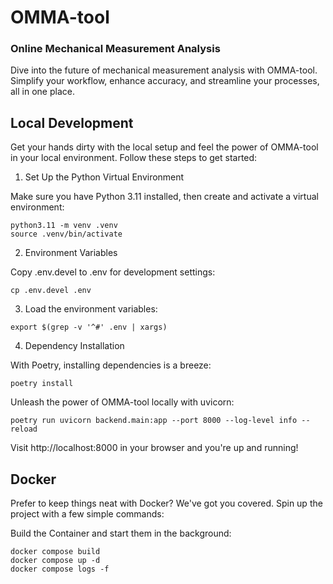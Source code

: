 # OMMA-tool

### Online Mechanical Measurement Analysis

Dive into the future of mechanical measurement analysis with OMMA-tool. Simplify your workflow, enhance accuracy, and streamline your processes, all in one place.

## Local Development

Get your hands dirty with the local setup and feel the power of OMMA-tool in your local environment. Follow these steps to get started:

1. Set Up the Python Virtual Environment

Make sure you have Python 3.11 installed, then create and activate a virtual environment:

```
python3.11 -m venv .venv
source .venv/bin/activate
````

2. Environment Variables

Copy .env.devel to .env for development settings:

```
cp .env.devel .env
````

3. Load the environment variables:

```
export $(grep -v '^#' .env | xargs)
```

4. Dependency Installation

With Poetry, installing dependencies is a breeze:

```
poetry install
```

Unleash the power of OMMA-tool locally with uvicorn:

```
poetry run uvicorn backend.main:app --port 8000 --log-level info --reload
```

Visit http://localhost:8000 in your browser and you're up and running!


## Docker

Prefer to keep things neat with Docker? We've got you covered. Spin up the project with a few simple commands:

Build the Container and start them in the background:

```
docker compose build
docker compose up -d
docker compose logs -f
```
